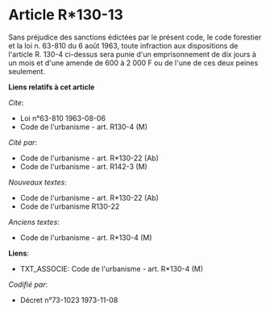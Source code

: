 # Article R*130-13

Sans préjudice des sanctions édictées par le présent code, le code forestier et la loi n. 63-810 du 6 août 1963, toute
infraction aux dispositions de l'article R. 130-4 ci-dessus sera punie d'un emprisonnement de dix jours à un mois et d'une
amende de 600 à 2 000 F ou de l'une de ces deux peines seulement.

**Liens relatifs à cet article**

_Cite_:

  - Loi n°63-810 1963-08-06
  - Code de l'urbanisme - art. R130-4 (M)

_Cité par_:

  - Code de l'urbanisme - art. R*130-22 (Ab)
  - Code de l'urbanisme - art. R142-3 (M)

_Nouveaux textes_:

  - Code de l'urbanisme - art. R*130-22 (Ab)
  - Code de l'urbanisme R130-22

_Anciens textes_:

  - Code de l'urbanisme - art. R*130-4 (M)

**Liens**:

  - TXT_ASSOCIE: Code de l'urbanisme - art. R*130-4 (M)

_Codifié par_:

  - Décret n°73-1023 1973-11-08
